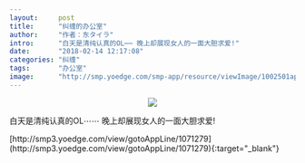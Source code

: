 ```yaml
---
layout:     post
title:      "纠缠的办公室"
author:     "作者：东タイラ"
intro:      "白天是清纯认真的OL⋯⋯ 晚上却展现女人的一面大胆求爱!"
date:       "2018-02-14 12:17:08"
categories: "纠缠"
tags:       "办公室"
image:      "http://smp.yoedge.com/smp-app/resource/viewImage/1002501appline.png"
---
```

<div style="text-align: center">
<p><img src="http://smp.yoedge.com/smp-app/resource/viewImage/1002501appline.png"/></p>
</div>
<p class="post-meta">
<span>白天是清纯认真的OL⋯⋯ 晚上却展现女人的一面大胆求爱!</span>
</p>
[http://smp3.yoedge.com/view/gotoAppLine/1071279](http://smp3.yoedge.com/view/gotoAppLine/1071279){:target="_blank"}


